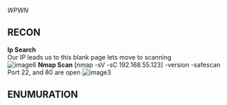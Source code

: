 *WPWN*  

**RECON**
---
**Ip Search**  
Our IP leads us to this blank page lets move to scanning  
![image6](https://user-images.githubusercontent.com/66635295/158526173-aa39b52e-d9c3-4ac0-8865-9792b5497a4f.png)
**Nmap Scan**
[nmap -sV -sC 192.168.55.123]
-version -safescan
Port 22, and 80 are open
![image3](https://user-images.githubusercontent.com/66635295/158744691-d688bd5d-81d7-4af4-b510-a2e1b527177f.png)


**ENUMURATION**
---
